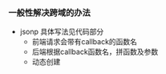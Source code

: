 ### 一般性解决跨域的办法
+ jsonp 具体写法见代码部分
    + 前端请求会带有callback的函数名
    + 后端根据callback函数名，拼函数及参数
    + 动态创建<script>标签，src指向与后端与前端传入callback有关的JS文件
    + 运行callback
+ 先由非跨域（同源）请求，得到消息，然后将消息发送至跨域子页
    + document.domain + iframe 跨域
    + window.postMessage + 子页面监听onMessage事件
+ CROS
    + 服务端配制 Access-Control-Allow-Origin: "*" // 判断request Origin值即可
+ nginx代理
+ nodejs做为中间件
```
// JSONP
    var script = document.createElement('script');
    script.type = 'text/javascript';
    // 传参并指定回调执行函数为onBack
    script.src = 'http://www.....:8080/login?user=admin&callback=onBack';
    document.head.appendChild(script);
    // 回调执行函数
    function onBack(res) {
        alert(JSON.stringify(res));
    }
// document.domain + iframe
    // 父
    <iframe id="iframe" src="http://child.domain.com/b.html"></iframe>
    <script>
        document.domain = 'domain.com';
        var user = 'admin';
    </script>
    // 子
    // 注意父与子需主域相同，子域不同
    <script>
        document.domain = 'domain.com';
        // 获取父窗口中变量
        alert('get js data from parent ---> ' + window.parent.user);
    </script>
    
    // postMessage
    <script>
        // 主
        window.postMessage(message, targetOrigin)
        // 子
        window.addEventListener('message', receiveMessage, false)
        function receiveMessage(event) {
            if (event.origin !== '') { // 过滤来源
            }
        }
    </script>
```

> 同源是指 协议+域名+端口 三相同
### 浏览器同源限制的场景
+ Cookie LocalStorage IndexDB 读取
+ DOM 和 JS对象无法获得
+ ajax请求失改